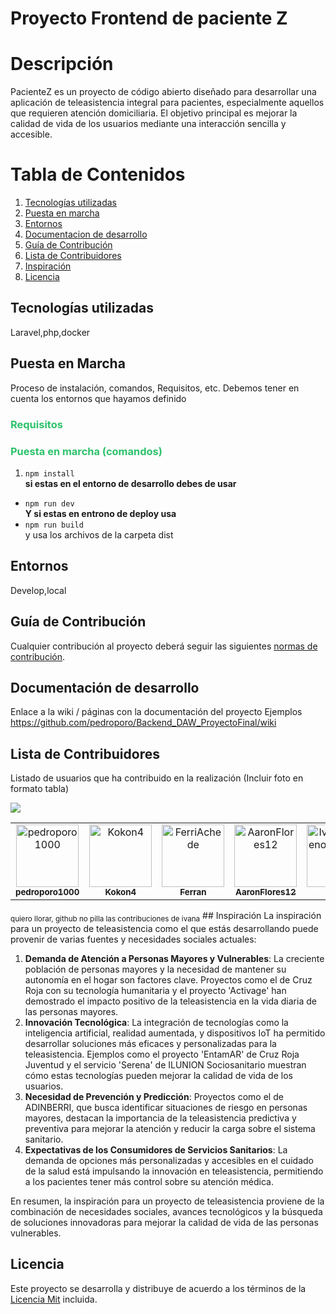 # Proyecto Frontend de paciente Z

# Descripción
PacienteZ es un proyecto de código abierto diseñado para desarrollar una aplicación de teleasistencia integral para pacientes, especialmente aquellos que requieren atención domiciliaria. El objetivo principal es mejorar la calidad de vida de los usuarios mediante una interacción sencilla y accesible.

# Tabla de Contenidos
1. [Tecnologías utilizadas](#built-with)
2. [Puesta en marcha](#puesta-en-marcha)
3. [Entornos](#entornos)
4. [Documentacion de desarrollo](#documentacion)
5. [Guía de Contribución](#guía-de-contribución)
6. [Lista de Contribuidores](#lista-de-contribuidores)
7. [Inspiración](#inspiración)
8. [Licencia](#licencia)
## Tecnologías utilizadas
Laravel,php,docker
## Puesta en Marcha
Proceso de instalación, comandos, Requisitos, etc. Debemos tener en cuenta los entornos que hayamos definido

### <font color="#2DC26B">Requisitos</font>

### <font color="#2DC26B">Puesta en marcha (comandos)</font>
1. `npm install` <br>
**si estas en el entorno de desarrollo debes de usar**
-  `npm run dev`<br>
**Y si estas en entrono de deploy usa**
- `npm run build` <br>
y usa los archivos de la carpeta dist
## Entornos
Develop,local
## Guía de Contribución 
Cualquier contribución al proyecto deberá seguir las siguientes [normas de contribución](CONTRIBUTING.md).
## Documentación de desarrollo
Enlace a la wiki / páginas con la documentación del proyecto
Ejemplos https://github.com/pedroporo/Backend_DAW_ProyectoFinal/wiki

## Lista de Contribuidores
Listado de usuarios que ha contribuido en la realización (Incluir foto en formato tabla)

<a href="https://github.com/pedroporo/Frontend_DAW_ProyectoFinal/graphs/contributors">
  <img src="https://contrib.rocks/image?repo=pedroporo/Frontend_DAW_ProyectoFinal" />
</a>
<table>
  <tbody>
    <tr>
      <td align="center" valign="top" width="14.28%"><a href="https://github.com/pedroporo"><img src="https://avatars.githubusercontent.com/u/64787177?v=4?s=100" width="100px;" alt="pedroporo1000"/><br /><sub><b>pedroporo1000</b></sub></a><br /></td>
    <td align="center" valign="top" width="14.28%"><a href="https://github.com/Kokon4"><img src="https://avatars.githubusercontent.com/u/91149924?v=4?s=100" width="100px;" alt="Kokon4"/><br /><sub><b>Kokon4</b></sub></a><br /></td>
    <td align="center" valign="top" width="14.28%"><a href="https://github.com/FerriAchede"><img src="https://avatars.githubusercontent.com/u/152427942?v=4?s=100" width="100px;" alt="FerriAchede"/><br /><sub><b>Ferran</b></sub></a><br /></td>
    <td align="center" valign="top" width="14.28%"><a href="https://github.com/AaronFlores12"><img src="https://avatars.githubusercontent.com/u/150167366?v=4?s=100" width="100px;" alt="AaronFlores12"/><br /><sub><b>AaronFlores12</b></sub>
    <td align="center" valign="top" width="14.28%"><a href="https://github.com/IvanaPlamenovaMikinska"><img src="https://avatars.githubusercontent.com/u/118548766?v=4?s=100" width="100px;" alt="IvanaPlamenovaMikinska"/><br /><sub><b>Ivana</b></sub></a><br /></td>
    </tr>

  </tbody>
</table>
<sub>quiero llorar, github no pilla las contribuciones de ivana</sub>
## Inspiración
La inspiración para un proyecto de teleasistencia como el que estás desarrollando puede provenir de varias fuentes y necesidades sociales actuales:

1. **Demanda de Atención a Personas Mayores y Vulnerables**: La creciente población de personas mayores y la necesidad de mantener su autonomía en el hogar son factores clave. Proyectos como el de Cruz Roja con su tecnología humanitaria y el proyecto 'Activage' han demostrado el impacto positivo de la teleasistencia en la vida diaria de las personas mayores.
2. **Innovación Tecnológica**: La integración de tecnologías como la inteligencia artificial, realidad aumentada, y dispositivos IoT ha permitido desarrollar soluciones más eficaces y personalizadas para la teleasistencia. Ejemplos como el proyecto 'EntamAR' de Cruz Roja Juventud y el servicio 'Serena' de ILUNION Sociosanitario muestran cómo estas tecnologías pueden mejorar la calidad de vida de los usuarios.
3. **Necesidad de Prevención y Predicción**: Proyectos como el de ADINBERRI, que busca identificar situaciones de riesgo en personas mayores, destacan la importancia de la teleasistencia predictiva y preventiva para mejorar la atención y reducir la carga sobre el sistema sanitario.
4. **Expectativas de los Consumidores de Servicios Sanitarios**: La demanda de opciones más personalizadas y accesibles en el cuidado de la salud está impulsando la innovación en teleasistencia, permitiendo a los pacientes tener más control sobre su atención médica.

En resumen, la inspiración para un proyecto de teleasistencia proviene de la combinación de necesidades sociales, avances tecnológicos y la búsqueda de soluciones innovadoras para mejorar la calidad de vida de las personas vulnerables.


## Licencia
Este proyecto se desarrolla y distribuye de acuerdo a los términos de la [Licencia Mit](LICENSE) incluida.